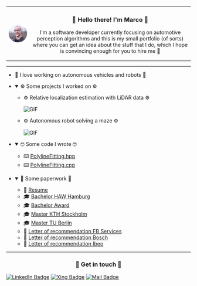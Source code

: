 <table border="0">
 <tr>
    <td>
      <img align="center" alt="me" src=".resources/me.png" width=200px />
    </td>
    <td>
      <h3 align="center" > 👋 Hello there! I'm Marco 👋 </h3>
      <p align="center" > I'm a software developer currently focusing on automotive perception algorithms and this is my small portfolio (of sorts) where you can get an idea about the stuff that I do, which I hope is convincing enough for you to hire me 🙂 </p>
    </td>
 </tr>
</table>

---


- 💓 I love working on autonomous vehicles and robots 💓

- <details open>
  <summary> ⚙️ Some projects I worked on ⚙️ </summary>

  -  ⚙️ Relative localization estimation with LiDAR data ⚙️

     <img align="center" alt="GIF" src=".resources/relloc.gif" width=500px />
  -  ⚙️ Autonomous robot solving a maze ⚙️

     <img align="center" alt="GIF" src=".resources/robot.gif" width=500px />

</details>

- <details open>
  <summary> 🤓 Some code I wrote 🤓 </summary>

  -  ⌨️ [PolylineFitting.hpp](.resources/PolylineFitting.hpp)
  -  ⌨️ [PolylineFitting.cpp](.resources/PolylineFitting.cpp)

</details>

- <details open>
  <summary> 💼 Some paperwork 💼 </summary>

  -  📜 [Resume](.resources/resume.pdf)
  -  🎓 [Bachelor HAW Hamburg](.resources/bachelor.pdf)
  -  🎓 [Bachelor Award](.resources/bachelor_award.pdf.pdf)
  -  🎓 [Master  KTH Stockholm](.resources/master_kth.pdf.pdf)
  -  🎓 [Master  TU Berlin](.resources/master_tu_berlin.pdf.pdf)
  -  💌 [Letter of recommendation FB Services](.resources/recommendation_fb_services.pdf)
  -  💌 [Letter of recommendation Bosch](.resources/recommendation_bosch.pdf)
  -  💌 [Letter of recommendation Ibeo](.resources/recommendation_ibeo.pdf)
</details>

---

<h3 align="center" > 📨 Get in touch 📨 </h3>

<p>
  <a href="https://www.linkedin.com/in/marcocasagrande"><img src="https://img.shields.io/badge/-Marco%20Casagrande%20-blue?style=plastic&amp;labelColor=blue&amp;logo=LinkedIn&amp;link=https://www.linkedin.com/in/marcocasagrande" alt="LinkedIn Badge"></a> 
  <a href="https://www.xing.com/profile/Marco_Casagrande"><img src="https://img.shields.io/badge/-Marco%20Casagrande%20-blue?style=plastic&amp;labelColor=blue&amp;logo=Xing&amp;link=https://www.xing.com/profile/Marco_Casagrande" alt="Xing Badge"></a> 
  <a href="mailto:hire.marco.casagrande@outlook.com"><img src="https://img.shields.io/badge/-hire.marco.casagrande@outlook.com%20-blue?style=plastic&amp;labelColor=blue&amp;logo=gmail&amp;link=mailto:hire.marco.casagrande@outlook.com" alt="Mail Badge"></a> 
</p>
